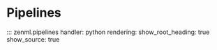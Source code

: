 # Pipelines

::: zenml.pipelines
    handler: python
    rendering:
      show_root_heading: true
      show_source: true
